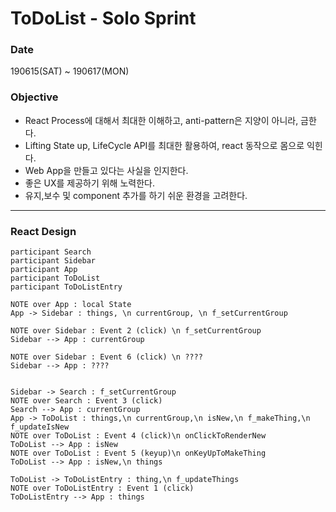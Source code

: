 # ToDoList - Solo Sprint



### Date

190615(SAT) ~ 190617(MON)

### Objective

- React Process에 대해서 최대한 이해하고, anti-pattern은 지양이 아니라, 금한다.
- Lifting State up, LifeCycle API를 최대한 활용하여, react 동작으로 몸으로 익힌다.
- Web App을 만들고 있다는 사실을 인지한다.
- 좋은 UX를 제공하기 위해 노력한다.
- 유지,보수 및 component 추가를 하기 쉬운 환경을 고려한다. 



---

### React Design

```sequence
participant Search
participant Sidebar
participant App
participant ToDoList
participant ToDoListEntry

NOTE over App : local State
App -> Sidebar : things, \n currentGroup, \n f_setCurrentGroup

NOTE over Sidebar : Event 2 (click) \n f_setCurrentGroup
Sidebar --> App : currentGroup

NOTE over Sidebar : Event 6 (click) \n ????
Sidebar --> App : ????


Sidebar -> Search : f_setCurrentGroup
NOTE over Search : Event 3 (click)
Search --> App : currentGroup
App -> ToDoList : things,\n currentGroup,\n isNew,\n f_makeThing,\n f_updateIsNew
NOTE over ToDoList : Event 4 (click)\n onClickToRenderNew
ToDoList --> App : isNew
NOTE over ToDoList : Event 5 (keyup)\n onKeyUpToMakeThing
ToDoList --> App : isNew,\n things 

ToDoList -> ToDoListEntry : thing,\n f_updateThings
NOTE over ToDoListEntry : Event 1 (click)
ToDoListEntry --> App : things

```





